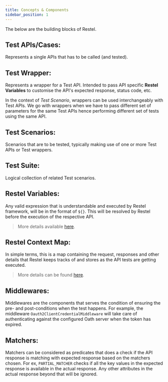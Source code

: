 ```yaml
---
title: Concepts & Components
sidebar_position: 1
---
```


The below are the building blocks of Restel.

## Test APIs/Cases: 

Represents a single APIs that has to be called (and tested).

## Test Wrapper:

Represents a wrapper for a Test API. Intended to pass API specific **Restel Variables** to customise the API's expected response, status code, etc.

In the context of *Test Scenario*, wrappers can be used interchangeably with Test APIs. We go with wrappers when we have to pass different set of parameters for the same Test APIs hence performing different set of tests using the same API.

## Test Scenarios:

Scenarios that are to be tested, typically making use of one or more Test APIs or Test wrappers.

## Test Suite:

Logical collection of related Test scenarios.

## Restel Variables:

Any valid expression that is understandable and executed by Restel framework, will be in the format of `${}`.
This will be resolved by Restel before the execution of the respective API.

> More details available [here](variables_and_context#variables).

## Restel Context Map:

In simple terms, this is a map containing the request, responses and other details that Restel keeps tracks of and stores as the API tests are getting executed.

> More details can be found [here](variables_and_context#context).

## Middlewares:

Middlewares are the components that serves the condition of ensuring the pre- and post-conditions when the test happens. For example, the middleware `Oauth2ClientCredentialMiddleware` will take care of authenticating against the configured Oath server when the token has expired.

## Matchers:

Matchers can be considered as predicates that does a check if the API response is matching with expected response based on the matchers chosen. For ex, `PARTIAL_MATCHER` checks if all the key values in the expected response is available in the actual response. Any other attributes in the actual response beyond that will be ignored.